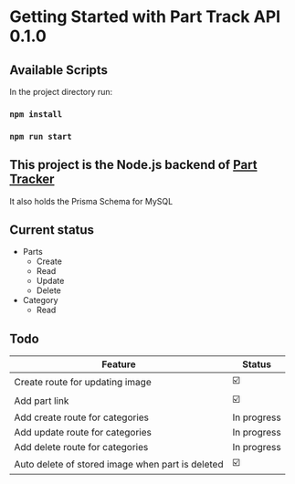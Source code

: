 # Getting Started with Part Track API 0.1.0

## Available Scripts

In the project directory run:

### `npm install`
### `npm run start`

## This project is the Node.js backend of [Part Tracker](https://github.com/louis171/part-tracker)

It also holds the Prisma Schema for MySQL

## Current status

* Parts
  - Create
  - Read
  - Update
  - Delete
* Category
  - Read

## Todo

| Feature  | Status |
| ------------- | ------------- |
| Create route for updating image  | :ballot_box_with_check:  |
| Add part link  | :ballot_box_with_check:  |
| Add create route for categories  | In progress  |
| Add update route for categories  | In progress  |
| Add delete route for categories  | In progress  |
| Auto delete of stored image when part is deleted  | :ballot_box_with_check:  |